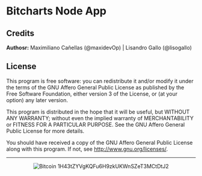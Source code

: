 Bitcharts Node App
==============

## Credits

**Authosr:** Maximiliano Cañellas (@maxidevOp) |  Lisandro Gallo (@lisogallo) 

## License

This program is free software: you can redistribute it and/or modify it under the terms of the GNU Affero General Public License as published by the Free Software Foundation, either version 3 of the License, or (at your option) any later version.

This program is distributed in the hope that it will be useful, but WITHOUT ANY WARRANTY; without even the implied warranty of MERCHANTABILITY or FITNESS FOR A PARTICULAR PURPOSE. See the GNU Affero General Public License for more details.

You should have received a copy of the GNU Affero General Public License along with this program. If not, see http://www.gnu.org/licenses/.

-----
<p align="center">
<img alt="Bitcoin" title="Donate with Bitcoin" src="http://mw.gg/i/bitcoin.png" /> 1H43tZYVgKQFu6H9zkUKWnSZeT3MCtDtJ2
</p>
